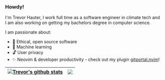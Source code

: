 ### Howdy!

I'm Trevor Hauter, I work full time as a software engineer in climate tech and I am also working on getting my 
bachelors degree in computer science.

I am passionate about:

- 🌱 Ethical, open source software
- 🤖 Machine learning
- 🔓 User privacy
- ✨ Neovim & developer productivity - check out my plugin [gitportal.nvim](https://github.com/trevorhauter/gitportal.nvim)!

| <a href="https://github.com/trevorhauter/github-readme-stats"><img align="center" src="https://github-readme-stats.vercel.app/api?username=trevorhauter&show_icons=true&include_all_commits=true&theme=buefy&hide_border=true" alt="Trevor's github stats" /></a> | <a href="https://github.com/trevorhauter/github-readme-stats"><img align="center" src="https://github-readme-stats.vercel.app/api/top-langs/?username=trevorhauter&layout=compact&theme=buefy&hide_border=true" /></a> |
| ------------- | ------------- |
